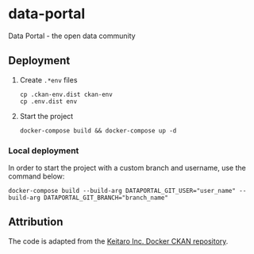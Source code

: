 # data-portal
Data Portal - the open data community

## Deployment

1. Create `.*env` files
   
   ```shell
   cp .ckan-env.dist ckan-env
   cp .env.dist env
   ```

2. Start the project
   
    ```shell
    docker-compose build && docker-compose up -d
    ```

### Local deployment

In order to start the project with a custom branch and username, use the command below:

```shell
docker-compose build --build-arg DATAPORTAL_GIT_USER="user_name" --build-arg DATAPORTAL_GIT_BRANCH="branch_name"
```


## Attribution

The code is adapted from the [Keitaro Inc. Docker CKAN repository](https://github.com/keitaroinc/docker-ckan). 
